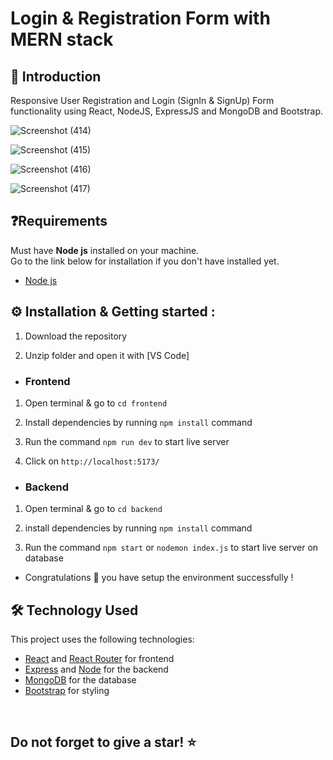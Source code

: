# Login & Registration Form with MERN stack

## 👋 Introduction

Responsive User Registration and Login (SignIn & SignUp) Form functionality using React, NodeJS, ExpressJS and MongoDB and Bootstrap.

![Screenshot (414)](https://github.com/user-attachments/assets/58061a4e-6934-4c5e-af5e-8a4366ed0d69)

![Screenshot (415)](https://github.com/user-attachments/assets/09738348-4d11-4bb1-b197-993ed054fab8)

![Screenshot (416)](https://github.com/user-attachments/assets/5ff53fa3-2c8e-4c01-8e1f-c5a3c8816d71)

![Screenshot (417)](https://github.com/user-attachments/assets/660c2b5f-51af-48da-bb34-ad75573ca69a)


## ❓Requirements

Must have **Node js** installed on your machine.  
Go to the link below for installation if you don't have installed yet.

- [Node js](https://nodejs.org/en/download)

## ⚙️ Installation & Getting started :

1. Download the repository

2. Unzip folder and open it with [VS Code]

- <h3> Frontend

1. Open terminal & go to `cd frontend`

2. Install dependencies by running `npm install` command

3. Run the command `npm run dev` to start live server

4. Click on `http://localhost:5173/`

- <h3>Backend

1. Open terminal & go to `cd backend`

2. install dependencies by running `npm install` command

3. Run the command `npm start` or `nodemon index.js` to start live server on database

- Congratulations 🎉 you have setup the environment successfully !

## 🛠️ Technology Used

This project uses the following technologies:

- [React](https://reactjs.org) and [React Router](https://reacttraining.com/react-router/) for frontend
- [Express](http://expressjs.com/) and [Node](https://nodejs.org/en/) for the backend
- [MongoDB](https://www.mongodb.com/) for the database
- [Bootstrap](https://getbootstrap.com/) for styling

<br/>

<h2> Do not forget to give a star! ⭐ </h2>
